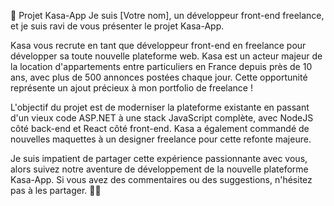 🏡 Projet Kasa-App
Je suis [Votre nom], un développeur front-end freelance, et je suis ravi de vous présenter le projet Kasa-App.

Kasa vous recrute en tant que développeur front-end en freelance pour développer sa toute nouvelle plateforme web. Kasa est un acteur majeur de la location d'appartements entre particuliers en France depuis près de 10 ans, avec plus de 500 annonces postées chaque jour. Cette opportunité représente un ajout précieux à mon portfolio de freelance !

L'objectif du projet est de moderniser la plateforme existante en passant d'un vieux code ASP.NET à une stack JavaScript complète, avec NodeJS côté back-end et React côté front-end. Kasa a également commandé de nouvelles maquettes à un designer freelance pour cette refonte majeure.

Je suis impatient de partager cette expérience passionnante avec vous, alors suivez notre aventure de développement de la nouvelle plateforme Kasa-App. Si vous avez des commentaires ou des suggestions, n'hésitez pas à les partager. 🏡🚀
